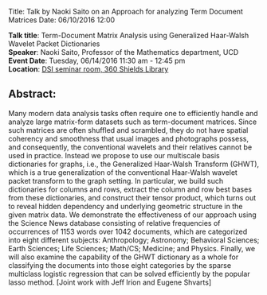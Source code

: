 Title: Talk by Naoki Saito on an Approach for analyzing Term Document Matrices
Date: 06/10/2016 12:00 

__Talk title__: Term-Document Matrix Analysis using Generalized Haar-Walsh Wavelet Packet Dictionaries     
__Speaker__: Naoki Saito, Professor of the Mathematics department, UCD     
__Event Date__: Tuesday, 06/14/2016 11:30 am - 12:45 pm    
__Location__: [DSI seminar room, 360 Shields Library]({filename}../../pages/directions.md)    

## Abstract: 
Many modern data analysis tasks often require one to efficiently handle and analyze large matrix-form datasets such as term-document matrices. Since such matrices are often shuffled and scrambled, they do not have spatial coherency and smoothness that usual images and photographs possess, and consequently, the conventional wavelets and their relatives cannot be used in practice. Instead we propose to use our multiscale basis dictionaries for graphs, i.e., the Generalized Haar-Walsh Transform (GHWT), which is a true generalization of the conventional Haar-Walsh wavelet packet transform to the graph setting. In particular, we build such dictionaries for columns and rows, extract the column and row best bases from these dictionaries, and construct their tensor product, which turns out to reveal hidden dependency and underlying geometric structure in the given matrix data. We demonstrate the effectiveness of our approach using the Science News database consisting of relative frequencies of occurrences of 1153 words over 1042 documents, which are categorized into eight different subjects: Anthropology; Astronomy; Behavioral Sciences; Earth Sciences; Life Sciences; Math/CS; Medicine; and Physics. Finally, we will also examine the capability of the GHWT dictionary as a whole for classifying the documents into those eight categories by the sparse multiclass logistic regression that can be solved efficiently by the popular lasso method. [Joint work with Jeff Irion and Eugene Shvarts]




